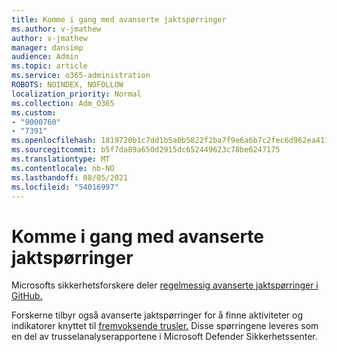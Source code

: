 ```yaml
---
title: Komme i gang med avanserte jaktspørringer
ms.author: v-jmathew
author: v-jmathew
manager: dansimp
audience: Admin
ms.topic: article
ms.service: o365-administration
ROBOTS: NOINDEX, NOFOLLOW
localization_priority: Normal
ms.collection: Adm_O365
ms.custom:
- "9000760"
- "7391"
ms.openlocfilehash: 1819720b1c7dd1b5a0b5822f2ba7f9e6a6b7c2fec6d962ea411b8a3a350cc758
ms.sourcegitcommit: b5f7da89a650d2915dc652449623c78be6247175
ms.translationtype: MT
ms.contentlocale: nb-NO
ms.lasthandoff: 08/05/2021
ms.locfileid: "54016997"
---
```

# <a name="get-started-with-advanced-hunting-queries"></a>Komme i gang med avanserte jaktspørringer

Microsofts sikkerhetsforskere deler [regelmessig avanserte jaktspørringer i GitHub.](https://go.microsoft.com/fwlink/?linkid=2144624)

Forskerne tilbyr også avanserte jaktspørringer for å finne aktiviteter og indikatorer knyttet til [fremvoksende trusler.](https://go.microsoft.com/fwlink/?linkid=2145808) Disse spørringene leveres som en del av trusselanalyserapportene i Microsoft Defender Sikkerhetssenter.
